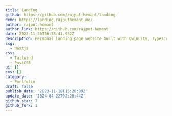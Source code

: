 ```yaml
---
title: Landing
github: https://github.com/rajput-hemant/landing
demo: https://landing.rajputhemant.me/
author: rajput-hemant
author_link: https://github.com/rajput-hemant
date: 2023-11-30T06:38:41.952Z
description: Personal landing page website built with QwikCity, Typescript and TailwindCSS
ssg:
  - Nextjs
css:
  - Tailwind
  - PostCSS
ui: []
cms: []
category:
  - Portfolio
draft: false
publish_date: '2023-11-18T15:20:09Z'
update_date: '2024-04-22T02:28:44Z'
github_star: 7
github_fork: 1
---
```

